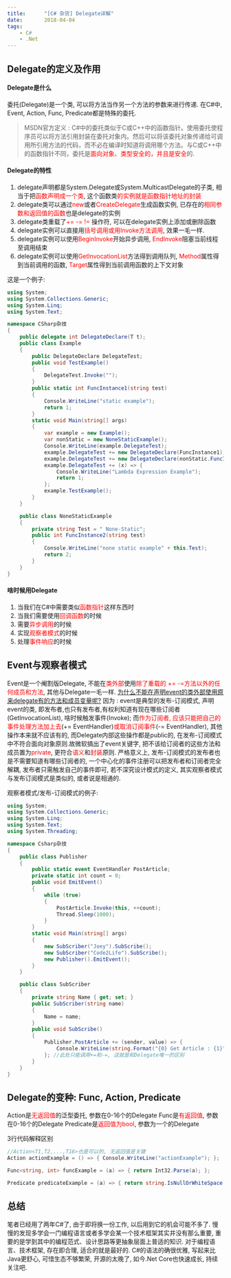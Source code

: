```yaml
---
title:      "[C# 杂货] Delegate详解"
date:       2018-04-04
tags:
    - C#
    - .Net
---
```


## Delegate的定义及作用
#### Delegate是什么
委托(Delegate)是一个类, 可以将方法当作另一个方法的参数来进行传递. 在C#中, Event, Action, Func, Predicate都是特殊的委托.
>MSDN官方定义 : C#中的委托类似于C或C++中的函数指针。使用委托使程序员可以将方法引用封装在委托对象内。然后可以将该委托对象传递给可调用所引用方法的代码，而不必在编译时知道将调用哪个方法。与C或C++中的函数指针不同，委托是<span style="color: #ff0000;">面向对象、类型安全的，并且是安全</span>的.   

#### Delegate的特性
<ol>
 	<li>delegate声明都是System.Delegate或System.MulticastDelegate的子类, 相当于把<span style="color: #ff0000;">函数声明成一个类</span>, 这个函数类<span style="color: #ff0000;">的实例就是函数指针地址的封装</span></li><li>delegate类可以通过<span style="color: #ff0000;">new</span>或者<span style="color: #ff0000;">CreateDelegate</span>生成函数实例, 已存在的<span style="color: #ff0000;">相同参数和返回值的函数</span>也是delegate的实例</li><li>delegate类重载了<span style="color: #ff0000;">+= -= !=</span> 操作符, 可以在delegate实例上添加或删除函数</li><li>delegate实例可以直接用<span style="color: #ff0000;">括号调用或用Invoke方法调用</span>, 效果一毛一样.</li><li>delegate实例可以使用<span style="color: #ff0000;">BeginInvoke</span>开始异步调用, <span style="color: #ff0000;">EndInvoke</span>阻塞当前线程至调用结束</li><li>delegate实例可以使用<span style="color: #ff0000;">GetInvocationList</span>方法得到调用队列, <span style="color: #ff0000;">Method</span>属性得到当前调用的函数, <span style="color: #ff0000;">Target</span>属性得到当前调用函数的上下文对象</li>
</ol>

这是一个例子:
```cs
using System;
using System.Collections.Generic;
using System.Linq;
using System.Text;

namespace CSharp杂技
{
    public delegate int DelegateDeclare(T t);
    public class Example
    {
        public DelegateDeclare DelegateTest;
        public void TestExample()
        {
            DelegateTest.Invoke("");
        }
        public static int FuncInstance1(string test)
        {
            Console.WriteLine("static example");
            return 1;
        }
        static void Main(string[] args)
        {
            var example = new Example();
            var nonStatic = new NoneStaticExample();
            Console.WriteLine(example.DelegateTest);
            example.DelegateTest += new DelegateDeclare(FuncInstance1);
            example.DelegateTest += new DelegateDeclare(nonStatic.FuncInstance2);
            example.DelegateTest += (x) => { 
                Console.WriteLine("Lambda Expression Example");
                return 1; 
            };
            example.TestExample();
        }
    }

    public class NoneStaticExample
    {
        private string Test = " None-Static";
        public int FuncInstance2(string test)
        {
            Console.WriteLine("none static example" + this.Test);
            return 2;
        }
    }
}
```

#### 啥时候用Delegate
<ol><li>当我们在C#中需要类似<span style="color: #ff0000;">函数指针</span>这样东西时</li><li>当我们需要使用<span style="color: #ff0000;">回调函数</span>的时候</li><li>需要<span style="color: #ff0000;">异步调用</span>的时候</li><li>实现<span style="color: #ff0000;">观察者模式</span>的时候</li><li>处理<span style="color: #ff0000;">事件响应</span>的时候</li></ol>

## Event与观察者模式
Event是一个阉割版Delegate, 不能在<span style="color: #ff0000;">类外部</span>使用<span style="color: #ff0000;">除了重载的 += -=方法以外的任何成员和方法</span>, 其他与Delegate一毛一样.
<span style="text-decoration: underline;">为什么不能在声明event的类外部使用原来delegate有的方法和成员变量呢?</span>
因为 : event是典型的发布-订阅模式, 声明event的类, 即发布者,也只有发布者,有权利知道有现在哪些订阅者(GetInvocationList), 啥时候触发事件(Invoke); 而<span style="color: #ff0000;">作为订阅者, 应该只能把自己的事件处理方法加上去</span>(+= EventHandler)<span style="color: #ff0000;">或取消订阅事件</span>(-= EventHandler), 其他操作本来就不应该有的, 而Delegate内部这些操作都是public的, 在发布-订阅模式中不符合面向对象原则.故微软搞出了event关键字, 把不该给订阅者的这些方法和成员置为<span style="color: #ff0000;">private</span>, 更符合<span style="color: #ff0000;">语义</span>和<span style="color: #ff0000;">封装</span>原则. 严格意义上, 发布-订阅模式的发布者也是不需要知道有哪些订阅者的, 一个中心化的事件注册可以把发布者和订阅者完全解耦, 发布者只需触发自己的事件即可, 若不深究设计模式的定义, 其实观察者模式与发布订阅模式是类似的, 或者说是相通的.

观察者模式/发布-订阅模式的例子:
```cs
using System;
using System.Collections.Generic;
using System.Linq;
using System.Text;
using System.Threading;

namespace Csharp杂技
{
    public class Publisher
    {
        public static event EventHandler PostArticle;
        private static int count = 0;
        public void EmitEvent()
        {
            while (true)
            {
                PostArticle.Invoke(this, ++count);
                Thread.Sleep(1000);
            }
        }
        static void Main(string[] args)
        {
            new SubScriber("Joey").SubScribe();
            new SubScriber("Code2Life").SubScribe();
            new Publisher().EmitEvent();
        }
    }

    public class SubScriber
    {
        private string Name { get; set; }
        public SubScriber(string name)
        {
            Name = name;
        }
        public void SubScribe()
        {
            Publisher.PostArticle += (sender, value) => { 
                Console.WriteLine(string.Format("{0} Get Article : {1}", Name, value )); 
            }; //此处只能调用+=和-=, 这就是和Delegate唯一的区别
        }
    }
}
```
## Delegate的变种: Func, Action, Predicate
Action是<span style="color: #ff0000;">无返回值</span>的泛型委托, 参数在0-16个的Delegate
Func是<span style="color: #ff0000;">有返回值</span>, 参数在0-16个的Delegate
Predicate是<span style="color: #ff0000;">返回值为bool</span>, 参数为一个的Delegate   

3行代码解释区别
```cs
//Action<T1,T2,...,T16>也是可以的, 无返回值是关键
Action actionExample = () => { Console.WriteLine("actionExample"); };

Func<string, int> funcExample = (a) => { return Int32.Parse(a); };

Predicate predicateExample = (a) => { return string.IsNullOrWhiteSpace(a);};
```

## 总结
笔者已经用了两年C#了, 由于即将换一份工作, 以后用到它的机会可能不多了. 慢慢的发现多学会一门编程语言或者多学会某一个技术框架其实并没有那么重要, 重要的是学到其中的编程范式、设计思路等更抽象层面上普适的知识. 对于编程语言、技术框架, 存在即合理, 适合的就是最好的. C#的语法的确很优雅, 写起来比Java更舒心, 可惜生态不够繁荣, 开源的太晚了, 如今.Net Core也快速成长, 持续关注吧. 